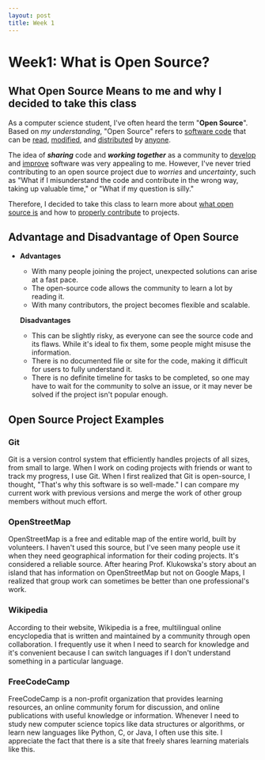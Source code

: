 ```yaml
---
layout: post
title: Week 1
---
```


# Week1: What is Open Source?

## What Open Source Means to me and why I decided to take this class

As a computer science student, I've often heard the term "**Open Source**". Based on *my understanding*, "Open Source" refers to <u>software code</u> that can be <u>read</u>, <u>modified</u>, and <u>distributed</u> by <u>anyone</u>.

The idea of ***sharing*** code and ***working together*** as a community to <u>develop</u> and <u>improve</u> software was very appealing to me. However, I've never tried contributing to an open source project due to *worries* and *uncertainty*, such as "What if I misunderstand the code and contribute in the wrong way, taking up valuable time," or "What if my question is silly."

Therefore, I decided to take this class to learn more about <u>what open source is</u> and how to <u>properly contribute</u> to projects.

## Advantage and Disadvantage of Open Source

- **Advantages**

  - With many people joining the project, unexpected solutions can arise at a fast pace.
  - The open-source code allows the community to learn a lot by reading it.
  - With many contributors, the project becomes flexible and scalable.

  **Disadvantages**

  - This can be slightly risky, as everyone can see the source code and its flaws. While it's ideal to fix them, some people might misuse the information.
  - There is no documented file or site for the code, making it difficult for users to fully understand it.
  - There is no definite timeline for tasks to be completed, so one may have to wait for the community to solve an issue, or it may never be solved if the project isn't popular enough.

## Open Source Project Examples

### Git

Git is a version control system that efficiently handles projects of all sizes, from small to large. When I work on coding projects with friends or want to track my progress, I use Git. When I first realized that Git is open-source, I thought, "That's why this software is so well-made." I can compare my current work with previous versions and merge the work of other group members without much effort.

### OpenStreetMap

OpenStreetMap is a free and editable map of the entire world, built by volunteers. I haven't used this source, but I've seen many people use it when they need geographical information for their coding projects. It's considered a reliable source. After hearing Prof. Klukowska's story about an island that has information on OpenStreetMap but not on Google Maps, I realized that group work can sometimes be better than one professional's work.

### Wikipedia

According to their website, Wikipedia is a free, multilingual online encyclopedia that is written and maintained by a community through open collaboration. I frequently use it when I need to search for knowledge and it's convenient because I can switch languages if I don't understand something in a particular language.

### FreeCodeCamp

FreeCodeCamp is a non-profit organization that provides learning resources, an online community forum for discussion, and online publications with useful knowledge or information. Whenever I need to study new computer science topics like data structures or algorithms, or learn new languages like Python, C, or Java, I often use this site. I appreciate the fact that there is a site that freely shares learning materials like this.
